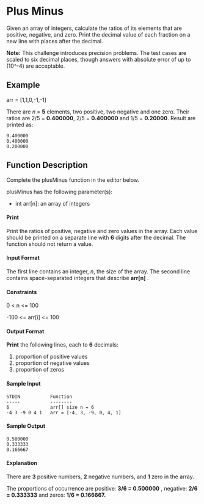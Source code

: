 # Plus Minus

Given an array of integers, calculate the ratios of its elements that are positive, negative, and zero. Print the decimal value of each fraction on a new line with  places after the decimal.

**Note:** This challenge introduces precision problems. The test cases are scaled to six decimal places, though answers with absolute error of up to (10^-4) are acceptable.

## Example

arr = [1,1,0,-1,-1]

There are *n* = **5** elements, two positive, two negative and one zero. Their ratios are 2/5 = **0.400000**, 2/5 = **0.400000** and 1/5 = **0.20000**.
Result are printed as:

```
0.400000
0.400000
0.200000
```
## Function Description

Complete the plusMinus function in the editor below.

plusMinus has the following parameter(s):

- int arr[n]: an array of integers

#### Print

Print the ratios of positive, negative and zero values in the array. Each value should be printed on a separate line with **6** digits after the decimal. The function should not return a value.

#### Input Format

The first line contains an integer, *n*, the size of the array.
The second line contains  space-separated integers that describe **arr[n]** .

#### Constraints

0 < n <= 100

-100 <= arr[i] <= 100

#### Output Format

**Print** the following  lines, each to **6** decimals:

1. proportion of positive values
2. proportion of negative values
3. proportion of zeros

#### Sample Input

```
STDIN           Function
-----           --------
6               arr[] size n = 6
-4 3 -9 0 4 1   arr = [-4, 3, -9, 0, 4, 1]
```

#### Sample Output

```
0.500000
0.333333
0.166667
```

#### Explanation

There are **3** positive numbers, **2** negative numbers, and **1** zero in the array.

The proportions of occurrence are positive: **3/6 = 0.500000** , negative: **2/6 = 0.333333** and zeros: **1/6 = 0.166667.**


